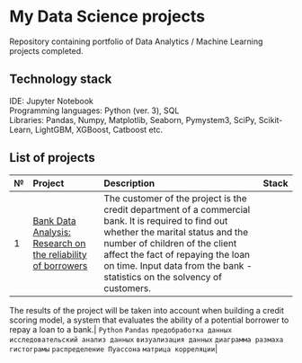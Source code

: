 # My Data Science projects

Repository containing portfolio of Data Analytics / Machine Learning projects completed.

## Technology stack
IDE: Jupyter Notebook <br>
Programming languages: Python (ver. 3), SQL <br>
Libraries: Pandas, Numpy, Matplotlib, Seaborn, Pymystem3, SciPy, Scikit-Learn, LightGBM, XGBoost, Catboost etc. <br>

## List of projects

| № | Project | Description | Stack | 
| :---------------------- | :---------------------- | :---------------------- | :---------------------- |
| 1 | [Bank Data Analysis: Research on the reliability of borrowers](Project%201_Research%20on%20the%20reliability%20of%20borrowers) | The customer of the project is the credit department of a commercial bank. It is required to find out whether the marital status and the number of children of the client affect the fact of repaying the loan on time. Input data from the bank - statistics on the solvency of customers.

The results of the project will be taken into account when building a credit scoring model, a system that evaluates the ability of a potential borrower to repay a loan to a bank.| `Python` `Pandas` `предобработка данных`  `исследовательский анализ данных` `визуализация данных` `диаграмма размаха` `гистограмы` `распределение Пуассона` `матрица корреляции`|
